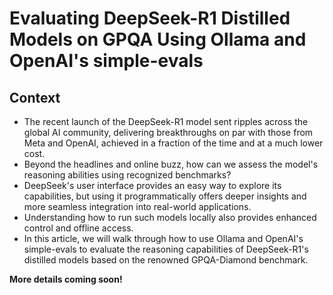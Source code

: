 # Evaluating DeepSeek-R1 Distilled Models on GPQA Using Ollama and OpenAI's simple-evals

## Context
- The recent launch of the DeepSeek-R1 model sent ripples across the global AI community, delivering breakthroughs on par with those from Meta and OpenAI,  achieved in a fraction of the time and at a much lower cost.
- Beyond the headlines and online buzz, how can we assess the model's reasoning abilities using recognized benchmarks? 
- DeepSeek's user interface provides an easy way to explore its capabilities, but using it programmatically offers deeper insights and more seamless integration into real-world applications. 
- Understanding how to run such models locally also provides enhanced control and offline access.
- In this article, we will walk through how to use Ollama and OpenAI's simple-evals to evaluate the reasoning capabilities of DeepSeek-R1's distilled models based on the renowned GPQA-Diamond benchmark.

**More details coming soon!**